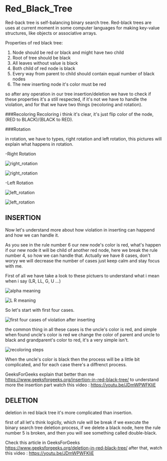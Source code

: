 # Red_Black_Tree

Red-back tree is self-balancing binary search tree. Red-black trees are uses at current moment in some computer languages for making key-value structures, like objects or associative arrays.

Properties of red black tree:

1) Node should be red or black and might have two child
2) Root of tree should be black
3) All leaves without value is black
4) Both child of red node is black
5) Every way from parent to child should contain equal number of black nodes
6) The new inserting node it's color must be red

so after any operation in our tree insertion/deletion we have to check if these properties it's a still respected, if it's not we have to handle the violation, and for that we have two things (recoloring and rotation).

###Recoloring 
Recoloring i think it's clear, it's just flip color of the node, (RED to BLACK)/(BLACK to RED).

###Rotation

in rotation, we have to types, right rotation and left rotation, this pictures will explain what happens in rotation.

-Right Rotation

![right_rotation](https://github.com/skeet1/Red_Black_Tree/blob/main/img/right_rotate.png?raw=true)

![right_rotation](https://github.com/skeet1/Red_Black_Tree/blob/main/img/right_r.gif?raw=true)

-Left Rotation

![left_rotation](https://github.com/skeet1/Red_Black_Tree/blob/main/img/left_rotati.png?raw=true)

![left_rotation](https://github.com/skeet1/Red_Black_Tree/blob/main/img/left_r.gif?raw=true)

## INSERTION

Now let's understand more about how violation in inserting can happend and how we can handle it.

As you see in the rule number 6 our new node's color is red, what's happen if our new node it will be child of another red node, here we break the rule number 4, so how we can handle that.
Actually we have 8 cases, don't woryy we will decrease the number of cases just keep calm and stay focus with me.

First of all we have take a look to these pictuers to understand what i mean when i say (LR, LL, G, U ...)

![alpha meaning](https://github.com/skeet1/Red_Black_Tree/blob/main/img/alpha_meaning.png?raw=true)

![L R meaning](https://github.com/skeet1/Red_Black_Tree/blob/main/img/LR_meaning.png?raw=true)

So let's start with first four cases.

![first four cases of violation after inserting](https://github.com/skeet1/Red_Black_Tree/blob/main/img/first_four_cases.png?raw=true)

the common thing in all these cases is the uncle's color is red, and simple when found uncle's color is red we change the color of parent and uncle to black and grandparent's color to red, it's a very simple isn't.

![recoloring steps](https://github.com/skeet1/Red_Black_Tree/blob/main/img/recoloring_in_first_four_cases.svg?raw=true)

When the uncle's color is black then the process will be a little bit complicated, and for each case there's a diffrenct process.

GeeksForGeeks explain that better than me https://www.geeksforgeeks.org/insertion-in-red-black-tree/
to understand more the insertion part watch this video : https://youtu.be/JDmWPWFKliE

## DELETION

deletion in red black tree it's more complicated than insertion.

first of all let's think logiclly, which rule will be break if we execute the binary search tree deletion process, if we delete a black node, here the rule number 5 is broken, and then you will see something called double-black.

Check this article in GeeksForGeeks https://www.geeksforgeeks.org/deletion-in-red-black-tree/
after that, watch this video : https://youtu.be/JDmWPWFKliE


